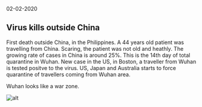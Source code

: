  02-02-2020

## Virus kills outside China

First death outside China, in the Philippines. A 44 years old patient was travelling from China. Scaring, the patient was not old and heathly. 
The growing rate of cases in China is around 25%. This is the 14th day of total quarantine in Wuhan.
New case in the US, in Boston, a traveller from Wuhan is tested positve to the virus. US, Japan and Australia starts to force quarantine of travellers coming from Wuhan area.

Wuhan looks like a war zone. 

![alt](https://www.nationalgeographic.com/content/dam/science/2020/02/05/wuhan/01_wuhan_1198372862.adapt.1900.1.jpg)